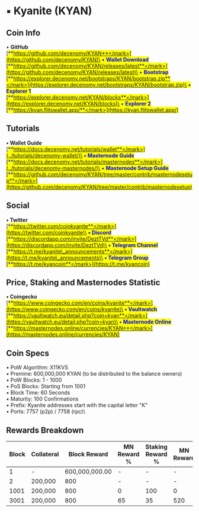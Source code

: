 # ▪ Kyanite (KYAN)

## Coin Info

• **GitHub**\
[<mark style="color:blue;">**https://github.com/decenomy/KYAN**</mark>](https://github.com/decenomy/KYAN)\
• **Wallet Download**\
[<mark style="color:blue;">**https://github.com/decenomy/KYAN/releases/latest**</mark>](https://github.com/decenomy/KYAN/releases/latest)\
• **Bootstrap**\
[<mark style="color:blue;">**https://explorer.decenomy.net/bootstraps/KYAN/bootstrap.zip**</mark>](https://explorer.decenomy.net/bootstraps/KYAN/bootstrap.zip)\
• **Explorer 1** \
[<mark style="color:blue;">**https://explorer.decenomy.net/KYAN/blocks**</mark>](https://explorer.decenomy.net/KYAN/blocks)\
• **Explorer 2**\
[<mark style="color:blue;">**https://kyan.flitswallet.app/**</mark>](https://kyan.flitswallet.app/)

## Tutorials

**• Wallet Guide**\
[<mark style="color:blue;">**https://docs.decenomy.net/tutorials/wallet**</mark>](../tutorials/decenomy-wallet/)\
**• Masternode Guide**\
[<mark style="color:blue;">**https://docs.decenomy.net/tutorials/masternodes**</mark>](../tutorials/decenomy-masternodes/)\
• **Masternode Setup Guide**\
[<mark style="color:blue;">**https://github.com/decenomy/KYAN/tree/master/contrib/masternodesetup**</mark>](https://github.com/decenomy/KYAN/tree/master/contrib/masternodesetup)

## Social

**• Twitter**\
[<mark style="color:blue;">**https://twitter.com/coinkyanite**</mark>](https://twitter.com/coinkyanite)\
**• Discord**\
[<mark style="color:blue;">**https://discordapp.com/invite/DeztTVd**</mark>](https://discordapp.com/invite/DeztTVd)\
**• Telegram Channel**\
[<mark style="color:blue;">**https://t.me/kyanite\_announcements**</mark>](https://t.me/kyanite\_announcements)\
**• Telegram Group**\
[<mark style="color:blue;">**https://t.me/kyancoin**</mark>](https://t.me/kyancoin)

## Price, Staking and Masternodes Statistic

**• Coingecko**\
[<mark style="color:blue;">**https://www.coingecko.com/en/coins/kyanite**</mark>](https://www.coingecko.com/en/coins/kyanite)\
**• Vaultwatch**\
[<mark style="color:blue;">**https://vaultwatch.eu/detail.php?coin=kyan**</mark>](https://vaultwatch.eu/detail.php?coin=kyan)\
**• Masternode Online**\
[<mark style="color:blue;">**https://masternodes.online/currencies/KYAN**</mark>](https://masternodes.online/currencies/KYAN)

## Coin Specs

• PoW Algorithm: X11KVS\
• Premine: 600,000,000 KYAN (to be distributed to the balance owners)\
• PoW Blocks: 1 - 1000\
• PoS Blocks: Starting from 1001\
• Block Time: 60 Seconds\
• Maturity: 100 Confirmations\
• Prefix: Kyanite addresses start with the capital letter "K"\
• Ports: 7757 (p2p) / 7758 (rpc)\


## Rewards Breakdown

| Block | Collateral | Block Reward   | MN Reward % | Staking Reward % | MN Reward | Staker Reward |
| ----- | ---------- | -------------- | ----------- | ---------------- | --------- | ------------- |
| 1     | -          | 600,000,000.00 | -           | -                | -         | -             |
| 2     | 200,000    | 800            | -           | -                | -         | -             |
| 1001  | 200,000    | 800            | 0           | 100              | 0         | 800           |
| 3001  | 200,000    | 800            | 65          | 35               | 520       | 280           |
